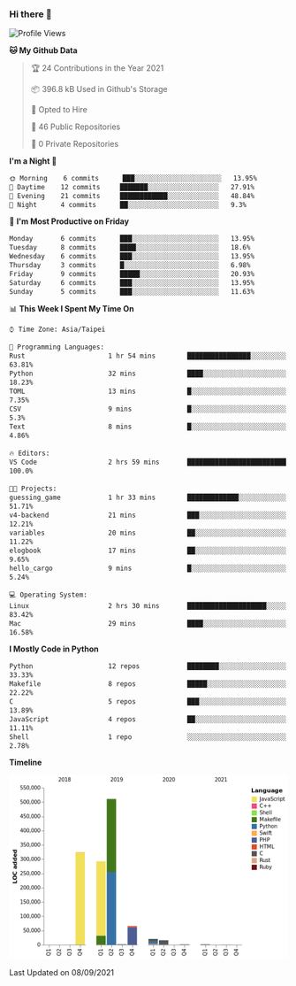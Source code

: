 ### Hi there 👋

<!--
**creek0810/creek0810** is a ✨ _special_ ✨ repository because its `README.md` (this file) appears on your GitHub profile.

Here are some ideas to get you started:

- 🔭 I’m currently working on ...
- 🌱 I’m currently learning ...
- 👯 I’m looking to collaborate on ...
- 🤔 I’m looking for help with ...
- 💬 Ask me about ...
- 📫 How to reach me: ...
- 😄 Pronouns: ...
- ⚡ Fun fact: ...
-->

<!--START_SECTION:waka-->
![Profile Views](http://img.shields.io/badge/Profile%20Views-31-blue)

**🐱 My Github Data** 

> 🏆 24 Contributions in the Year 2021
 > 
> 📦 396.8 kB Used in Github's Storage 
 > 
> 💼 Opted to Hire
 > 
> 📜 46 Public Repositories 
 > 
> 🔑 0 Private Repositories  
 > 
**I'm a Night 🦉** 

```text
🌞 Morning    6 commits      ███░░░░░░░░░░░░░░░░░░░░░░   13.95% 
🌆 Daytime    12 commits     ███████░░░░░░░░░░░░░░░░░░   27.91% 
🌃 Evening    21 commits     ████████████░░░░░░░░░░░░░   48.84% 
🌙 Night      4 commits      ██░░░░░░░░░░░░░░░░░░░░░░░   9.3%

```
📅 **I'm Most Productive on Friday** 

```text
Monday       6 commits      ███░░░░░░░░░░░░░░░░░░░░░░   13.95% 
Tuesday      8 commits      ████░░░░░░░░░░░░░░░░░░░░░   18.6% 
Wednesday    6 commits      ███░░░░░░░░░░░░░░░░░░░░░░   13.95% 
Thursday     3 commits      █░░░░░░░░░░░░░░░░░░░░░░░░   6.98% 
Friday       9 commits      █████░░░░░░░░░░░░░░░░░░░░   20.93% 
Saturday     6 commits      ███░░░░░░░░░░░░░░░░░░░░░░   13.95% 
Sunday       5 commits      ███░░░░░░░░░░░░░░░░░░░░░░   11.63%

```


📊 **This Week I Spent My Time On** 

```text
⌚︎ Time Zone: Asia/Taipei

💬 Programming Languages: 
Rust                     1 hr 54 mins        ████████████████░░░░░░░░░   63.81% 
Python                   32 mins             ████░░░░░░░░░░░░░░░░░░░░░   18.23% 
TOML                     13 mins             █░░░░░░░░░░░░░░░░░░░░░░░░   7.35% 
CSV                      9 mins              █░░░░░░░░░░░░░░░░░░░░░░░░   5.3% 
Text                     8 mins              █░░░░░░░░░░░░░░░░░░░░░░░░   4.86%

🔥 Editors: 
VS Code                  2 hrs 59 mins       █████████████████████████   100.0%

🐱‍💻 Projects: 
guessing_game            1 hr 33 mins        █████████████░░░░░░░░░░░░   51.71% 
v4-backend               21 mins             ███░░░░░░░░░░░░░░░░░░░░░░   12.21% 
variables                20 mins             ██░░░░░░░░░░░░░░░░░░░░░░░   11.22% 
elogbook                 17 mins             ██░░░░░░░░░░░░░░░░░░░░░░░   9.65% 
hello_cargo              9 mins              █░░░░░░░░░░░░░░░░░░░░░░░░   5.24%

💻 Operating System: 
Linux                    2 hrs 30 mins       ████████████████████░░░░░   83.42% 
Mac                      29 mins             ████░░░░░░░░░░░░░░░░░░░░░   16.58%

```

**I Mostly Code in Python** 

```text
Python                   12 repos            ████████░░░░░░░░░░░░░░░░░   33.33% 
Makefile                 8 repos             █████░░░░░░░░░░░░░░░░░░░░   22.22% 
C                        5 repos             ███░░░░░░░░░░░░░░░░░░░░░░   13.89% 
JavaScript               4 repos             ██░░░░░░░░░░░░░░░░░░░░░░░   11.11% 
Shell                    1 repo              ░░░░░░░░░░░░░░░░░░░░░░░░░   2.78%

```


**Timeline**

![Chart not found](https://raw.githubusercontent.com/creek0810/creek0810/main/charts/bar_graph.png) 


 Last Updated on 08/09/2021
<!--END_SECTION:waka-->
